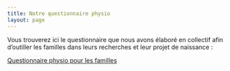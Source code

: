 ```yaml
---
title: Notre questionnaire physio
layout: page
---
```


Vous trouverez ici le questionnaire que nous avons élaboré en collectif afin d’outiller les familles dans leurs recherches et leur projet de naissance :

[Questionnaire physio pour les familles](/dl/questionnaire-physio-cafes-physio.pdf)
